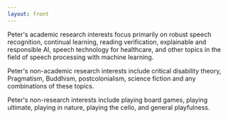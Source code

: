 ```yaml
---
layout: front
---
```


Peter's academic research interests focus primarily on robust speech recognition, continual learning, reading verification, explainable and responsible AI, speech technology for healthcare, and other topics in the field of speech processing with machine learning.

Peter's non-academic research interests include critical disability theory, Pragmatism, Buddhism, postcolonialism, science fiction and any combinations of these topics.

Peter's non-research interests include playing board games, playing ultimate,
playing in nature, playing the cello, and general playfulness.
